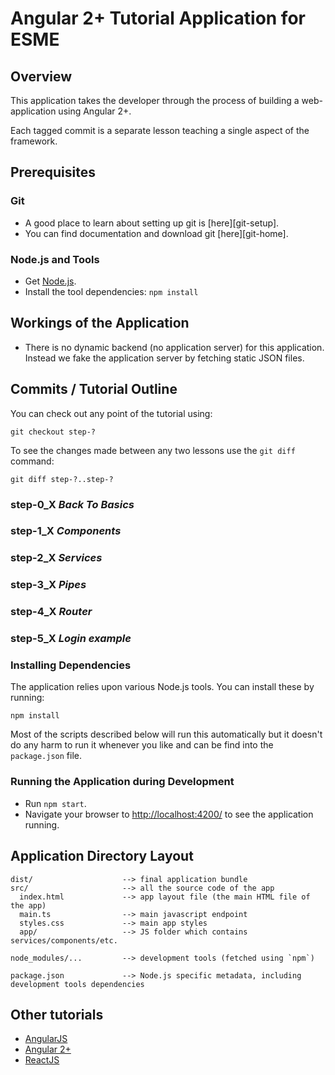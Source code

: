 # Angular 2+ Tutorial Application for ESME

## Overview

This application takes the developer through the process of building a web-application using
Angular 2+.

Each tagged commit is a separate lesson teaching a single aspect of the framework.

## Prerequisites

### Git

- A good place to learn about setting up git is [here][git-setup].
- You can find documentation and download git [here][git-home].

### Node.js and Tools

- Get [Node.js](https://nodejs.org/).
- Install the tool dependencies: `npm install`

## Workings of the Application

- There is no dynamic backend (no application server) for this application. Instead we fake the
application server by fetching static JSON files.


## Commits / Tutorial Outline

You can check out any point of the tutorial using:

```
git checkout step-?
```

To see the changes made between any two lessons use the `git diff` command:

```
git diff step-?..step-?
```

### step-0_X _Back To Basics_
### step-1_X _Components_
### step-2_X _Services_
### step-3_X _Pipes_
### step-4_X _Router_
### step-5_X _Login example_

### Installing Dependencies

The application relies upon various Node.js tools. You can install these by running:

```
npm install
```

Most of the scripts described below will run this automatically but it doesn't do any harm to run
it whenever you like and can be find into the `package.json` file.

### Running the Application during Development

- Run `npm start`.
- Navigate your browser to [http://localhost:4200/](http://localhost:4200/) to see the application
running.

## Application Directory Layout

```
dist/                    --> final application bundle
src/                     --> all the source code of the app
  index.html             --> app layout file (the main HTML file of the app)
  main.ts                --> main javascript endpoint
  styles.css             --> main app styles
  app/                   --> JS folder which contains services/components/etc.
  
node_modules/...         --> development tools (fetched using `npm`)

package.json             --> Node.js specific metadata, including development tools dependencies
```

## Other tutorials
 - [AngularJS]()
 - [Angular 2+]() 
 - [ReactJS]()
